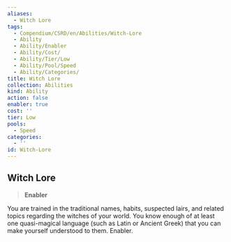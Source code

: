 ```yaml
---
aliases:
  - Witch Lore
tags:
  - Compendium/CSRD/en/Abilities/Witch-Lore
  - Ability
  - Ability/Enabler
  - Ability/Cost/
  - Ability/Tier/Low
  - Ability/Pool/Speed
  - Ability/Categories/
title: Witch Lore
collection: Abilities
kind: Ability
action: false
enabler: true
cost: ''
tier: Low
pools:
  - Speed
categories:
  - ''
id: Witch-Lore
---
```

## Witch Lore                                                     
  
>**Enabler**  
  
  
  
You are trained in the traditional names, habits, suspected lairs, and related topics regarding the witches of your world. You know enough of at least one quasi-magical language (such as Latin or Ancient Greek) that you can make yourself understood to them. Enabler.
  
